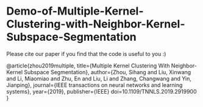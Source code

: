 # Demo-of-Multiple-Kernel-Clustering-with-Neighbor-Kernel-Subspace-Segmentation


Please cite our paper if you find that the code is useful to you :)

@article{zhou2019multiple,
  title={Multiple Kernel Clustering With Neighbor-Kernel Subspace Segmentation},
  author={Zhou, Sihang and Liu, Xinwang and Li, Miaomiao and Zhu, En and Liu, Li and Zhang, Changwang and Yin, Jianping},
  journal={IEEE transactions on neural networks and learning systems},
  year={2019},
  publisher={IEEE}
  doi=10.1109/TNNLS.2019.2919900
}

